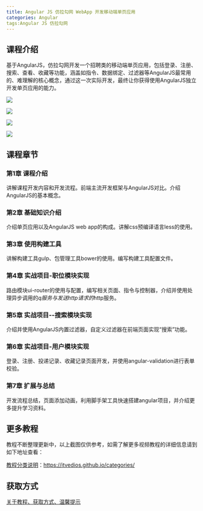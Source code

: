 ```yaml
---
title: Angular JS 仿拉勾网 WebApp 开发移动端单页应用
categories: Angular
tags:Angular JS 仿拉勾网
---
```


## 课程介绍

基于AngularJS，仿拉勾网开发一个招聘类的移动端单页应用，包括登录、注册、搜索、查看、收藏等功能，涵盖如指令、数据绑定、过滤器等AngularJS最常用的、难理解的核心概念，通过这一次实际开发，最终让你获得使用AngularJS独立开发单页应用的能力。

![](http://oqn6ggw87.bkt.clouddn.com/AngularJS仿拉勾网1.png)

<!--more-->

![](http://oqn6ggw87.bkt.clouddn.com/AngularJS仿拉勾网2.png)

![](http://oqn6ggw87.bkt.clouddn.com/AngularJS仿拉勾网3.png)

![](http://oqn6ggw87.bkt.clouddn.com/AngularJS仿拉勾网4.png)

## 课程章节

### 第1章 课程介绍

讲解课程开发内容和开发流程。前端主流开发框架与AngularJS对比。介绍AngularJS的基本概念。

### 第2章 基础知识介绍

介绍单页应用以及AngularJS web app的构成。讲解css预编译语言less的使用。

### 第3章 使用构建工具

讲解构建工具gulp、包管理工具bower的使用。编写构建工具配置文件。

### 第4章 实战项目-职位模块实现

路由模块ui-router的使用与配置，编写相关页面、指令与控制器，介绍并使用处理异步调用的$q服务与发送http请求的$http服务。

### 第5章 实战项目--搜索模块实现

介绍并使用AngularJS内置过滤器，自定义过滤器在前端页面实现“搜索”功能。

### 第6章 实战项目-用户模块实现

登录、注册、投递记录、收藏记录页面开发，并使用angular-validation进行表单校验。

### 第7章 扩展与总结

开发流程总结，页面添加动画，利用脚手架工具快速搭建angular项目，并介绍更多提升学习资料。

## 更多教程

教程不断整理更新中，以上截图仅供参考，如需了解更多视频教程的详细信息请到如下地址查看：

[教程分类说明](https://itvedios.github.io/categories/)：<https://itvedios.github.io/categories/>

## 获取方式

[关于教程、获取方式、温馨提示](https://itvedios.github.io/about/)